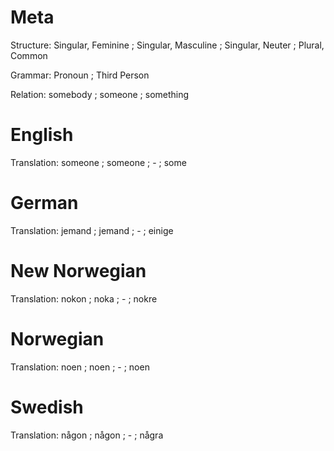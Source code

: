 Meta
====

Structure: Singular, Feminine ; Singular, Masculine ; Singular, Neuter ; Plural, Common

Grammar:   Pronoun ; Third Person

Relation:  somebody ; someone ; something



English
=======

Translation: someone ; someone ; - ; some



German
======

Translation: jemand ; jemand ; - ; einige



New Norwegian
=============

Translation: nokon ; noka ; - ; nokre



Norwegian
=========

Translation: noen ; noen ; - ; noen



Swedish
=======

Translation: någon ; någon ; - ; några
